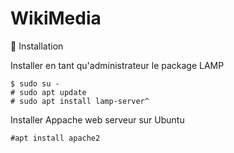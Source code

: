 # WikiMedia

:bookmark: Installation

Installer en tant qu'administrateur le package LAMP

```
$ sudo su -
# sudo apt update
# sudo apt install lamp-server^
```
Installer Appache web serveur sur Ubuntu 

``` 
#apt install apache2
```
